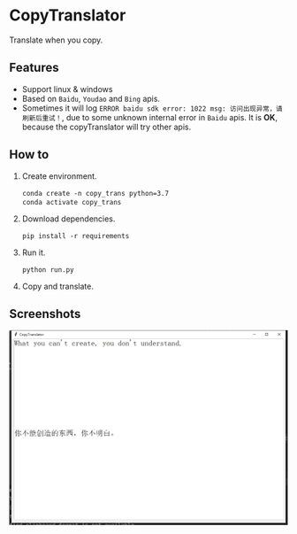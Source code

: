 # CopyTranslator

Translate when you copy.

## Features

+ Support linux & windows
+ Based on `Baidu`, `Youdao` and `Bing` apis.
+ Sometimes it will log `ERROR baidu sdk error: 1022 msg: 访问出现异常，请刷新后重试！`, due to some unknown internal error in
  `Baidu` apis. It is **OK**, because the copyTranslator will try other apis.

## How to

1. Create environment.
    ```shell script
    conda create -n copy_trans python=3.7
    conda activate copy_trans
    ``` 
2. Download dependencies.
    ```shell script
    pip install -r requirements
    ``` 
3. Run it.
    ```shell script
    python run.py
    ```
4. Copy and translate.

## Screenshots

![screenshot](./images/screenshot.png)
